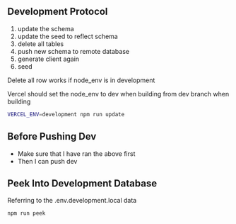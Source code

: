 ## Development Protocol

1. update the schema
2. update the seed to reflect schema
3. delete all tables
4. push new schema to remote database
5. generate client again
5. seed

Delete all row works if node_env is in development

Vercel should set the node_env to dev when building from dev branch when building

```bash
VERCEL_ENV=development npm run update
```

## Before Pushing Dev

- Make sure that I have ran the above first
- Then I can push dev

## Peek Into Development Database

Referring to the .env.development.local data

```bash
npm run peek
```
